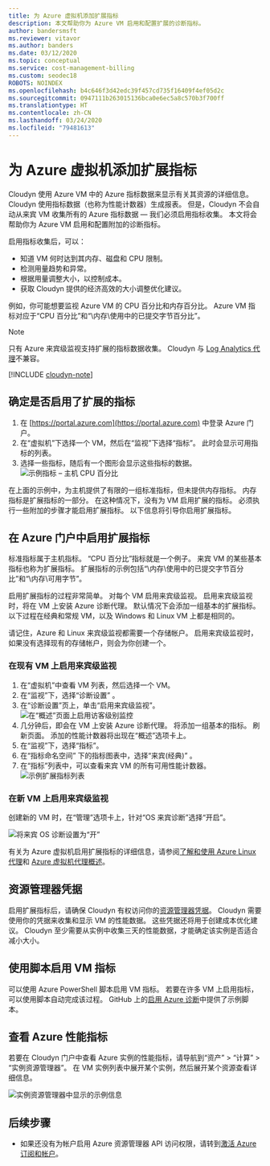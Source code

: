 ```yaml
---
title: 为 Azure 虚拟机添加扩展指标
description: 本文帮助你为 Azure VM 启用和配置扩展的诊断指标。
author: bandersmsft
ms.reviewer: vitavor
ms.author: banders
ms.date: 03/12/2020
ms.topic: conceptual
ms.service: cost-management-billing
ms.custom: seodec18
ROBOTS: NOINDEX
ms.openlocfilehash: b4c646f3d42edc39f457cd735f16409f4ef05d2c
ms.sourcegitcommit: 0947111b263015136bca0e6ec5a8c570b3f700ff
ms.translationtype: HT
ms.contentlocale: zh-CN
ms.lasthandoff: 03/24/2020
ms.locfileid: "79481613"
---
```

# <a name="add-extended-metrics-for-azure-virtual-machines"></a>为 Azure 虚拟机添加扩展指标

Cloudyn 使用 Azure VM 中的 Azure 指标数据来显示有关其资源的详细信息。 Cloudyn 使用指标数据（也称为性能计数器）生成报表。 但是，Cloudyn 不会自动从来宾 VM 收集所有的 Azure 指标数据 — 我们必须启用指标收集。 本文将会帮助你为 Azure VM 启用和配置附加的诊断指标。

启用指标收集后，可以：

- 知道 VM 何时达到其内存、磁盘和 CPU 限制。
- 检测用量趋势和异常。
- 根据用量调整大小，以控制成本。
- 获取 Cloudyn 提供的经济高效的大小调整优化建议。

例如，你可能想要监视 Azure VM 的 CPU 百分比和内存百分比。 Azure VM 指标对应于“CPU 百分比”和“\内存\使用中的已提交字节百分比”。

> [!NOTE]
> 只有 Azure 来宾级监视支持扩展的指标数据收集。 Cloudyn 与 [Log Analytics 代理](../../azure-monitor/platform/agents-overview.md)不兼容。

[!INCLUDE [cloudyn-note](../../../includes/cloudyn-note.md)]

## <a name="determine-whether-extended-metrics-are-enabled"></a>确定是否启用了扩展的指标

1. 在 [https://portal.azure.com](https://portal.azure.com) 中登录 Azure 门户。
2. 在“虚拟机”下选择一个 VM，然后在“监视”下选择“指标”。    此时会显示可用指标的列表。
3. 选择一些指标，随后有一个图形会显示这些指标的数据。  
    ![示例指标 – 主机 CPU 百分比](./media/azure-vm-extended-metrics/metric01.png)

在上面的示例中，为主机提供了有限的一组标准指标，但未提供内存指标。 内存指标是扩展指标的一部分。 在这种情况下，没有为 VM 启用扩展的指标。 必须执行一些附加的步骤才能启用扩展指标。 以下信息将引导你启用扩展指标。

## <a name="enable-extended-metrics-in-the-azure-portal"></a>在 Azure 门户中启用扩展指标

标准指标属于主机指标。 “CPU 百分比”指标就是一个例子。  来宾 VM 的某些基本指标也称为扩展指标。 扩展指标的示例包括“\内存\使用中的已提交字节百分比”和“\内存\可用字节”。

启用扩展指标的过程非常简单。 对每个 VM 启用来宾级监视。 启用来宾级监视时，将在 VM 上安装 Azure 诊断代理。 默认情况下会添加一组基本的扩展指标。 以下过程在经典和常规 VM，以及 Windows 和 Linux VM 上都是相同的。

请记住，Azure 和 Linux 来宾级监视都需要一个存储帐户。 启用来宾级监视时，如果没有选择现有的存储帐户，则会为你创建一个。

### <a name="enable-guest-level-monitoring-on-existing-vms"></a>在现有 VM 上启用来宾级监视

1. 在“虚拟机”中查看 VM 列表，然后选择一个 VM。 
2. 在“监视”下，选择“诊断设置”   。
3. 在“诊断设置”页上，单击“启用来宾级监视”。   
    ![在“概述”页面上启用访客级别监控](./media/azure-vm-extended-metrics/enable-guest-monitoring.png)
4. 几分钟后，即会在 VM 上安装 Azure 诊断代理。 将添加一组基本的指标。 刷新页面。 添加的性能计数器将出现在“概述”选项卡上。
5. 在“监视”下，选择“指标”。 
6. 在“指标命名空间”  下的指标图表中，选择“来宾(经典)”  。
7. 在“指标”列表中，可以查看来宾 VM 的所有可用性能计数器。  
    ![示例扩展指标列表](./media/azure-vm-extended-metrics/extended-metrics.png)

### <a name="enable-guest-level-monitoring-on-new-vms"></a>在新 VM 上启用来宾级监视

创建新的 VM 时，在“管理”选项卡上，针对“OS 来宾诊断”选择“开启”。  

![将来宾 OS 诊断设置为“开”](./media/azure-vm-extended-metrics/new-enable-diag.png)

有关为 Azure 虚拟机启用扩展指标的详细信息，请参阅[了解和使用 Azure Linux 代理](../../virtual-machines/extensions/agent-linux.md)和 [Azure 虚拟机代理概述](../../virtual-machines/extensions/agent-windows.md)。

## <a name="resource-manager-credentials"></a>资源管理器凭据

启用扩展指标后，请确保 Cloudyn 有权访问你的[资源管理器凭据](../../cost-management/activate-subs-accounts.md)。 Cloudyn 需要使用你的凭据来收集和显示 VM 的性能数据。 这些凭据还将用于创建成本优化建议。 Cloudyn 至少需要从实例中收集三天的性能数据，才能确定该实例是否适合减小大小。

## <a name="enable-vm-metrics-with-a-script"></a>使用脚本启用 VM 指标

可以使用 Azure PowerShell 脚本启用 VM 指标。 若要在许多 VM 上启用指标，可以使用脚本自动完成该过程。 GitHub 上的[启用 Azure 诊断](https://github.com/Cloudyn/azure-enable-diagnostics)中提供了示例脚本。

## <a name="view-azure-performance-metrics"></a>查看 Azure 性能指标

若要在 Cloudyn 门户中查看 Azure 实例的性能指标，请导航到“资产” > “计算” > “实例资源管理器”。 在 VM 实例列表中展开某个实例，然后展开某个资源查看详细信息。

![实例资源管理器中显示的示例信息](./media/azure-vm-extended-metrics/instance-explorer.png)

## <a name="next-steps"></a>后续步骤

- 如果还没有为帐户启用 Azure 资源管理器 API 访问权限，请转到[激活 Azure 订阅和帐户](../../cost-management/activate-subs-accounts.md)。
